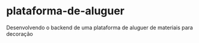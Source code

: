 # plataforma-de-aluguer
Desenvolvendo o backend de uma plataforma de aluguer de materiais para decoração 
